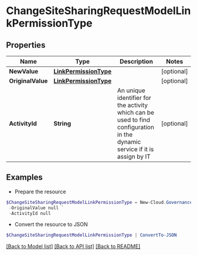 # ChangeSiteSharingRequestModelLinkPermissionType
## Properties

Name | Type | Description | Notes
------------ | ------------- | ------------- | -------------
**NewValue** | [**LinkPermissionType**](LinkPermissionType.md) |  | [optional] 
**OriginalValue** | [**LinkPermissionType**](LinkPermissionType.md) |  | [optional] 
**ActivityId** | **String** | An unique identifier for the activity which can be used to find configuration in the dynamic service if it is assign by IT | [optional] 

## Examples

- Prepare the resource
```powershell
$ChangeSiteSharingRequestModelLinkPermissionType = New-Cloud.Governance.ClientChangeSiteSharingRequestModelLinkPermissionType  -NewValue null `
 -OriginalValue null `
 -ActivityId null
```

- Convert the resource to JSON
```powershell
$ChangeSiteSharingRequestModelLinkPermissionType | ConvertTo-JSON
```

[[Back to Model list]](../README.md#documentation-for-models) [[Back to API list]](../README.md#documentation-for-api-endpoints) [[Back to README]](../README.md)

